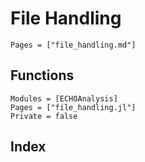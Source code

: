 # File Handling

```@contents
Pages = ["file_handling.md"]
```

## Functions

```@autodocs
Modules = [ECHOAnalysis]
Pages = ["file_handling.jl"]
Private = false
```

## Index

```@index
```
